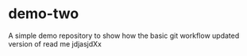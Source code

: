 # demo-two
A simple demo repository to show how the basic git workflow
updated version of read me jdjasjdXx

